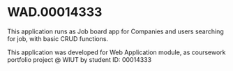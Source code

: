 # WAD.00014333

This application runs as Job board app for Companies and users searching for job, with basic CRUD functions.

This application was developed for Web
Application module, as coursework portfolio project @ WIUT by student ID: 00014333
